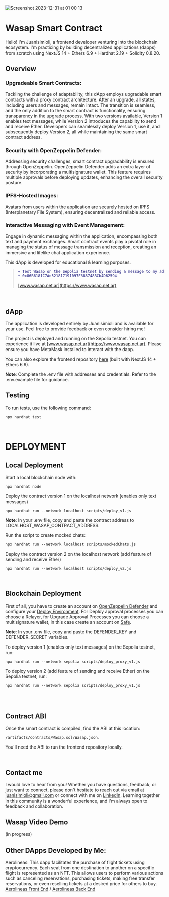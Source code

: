 ![Screenshot 2023-12-31 at 01 00 13](https://github.com/juanisimioli/wasap_fe/assets/48897558/ae8a7b9c-51ad-4460-ad25-b2212b0f4ebe)

# Wasap Smart Contract

Hello! I'm Juanisimioli, a frontend developer venturing into the blockchain ecosystem. I'm practicing by building decentralized applications (dapps) from scratch using NextJS 14 + Ethers 6.9 + Hardhat 2.19 + Solidity 0.8.20.

## Overview

### Upgradeable Smart Contracts:

Tackling the challenge of adaptability, this dApp employs upgradable smart contracts with a proxy contract architecture. After an upgrade, all states, including users and messages, remain intact. The transition is seamless, and the only addition to the smart contract is functionality, ensuring transparency in the upgrade process. With two versions available, Version 1 enables text messages, while Version 2 introduces the capability to send and receive Ether. Developers can seamlessly deploy Version 1, use it, and subsequently deploy Version 2, all while maintaining the same smart contract address.

### Security with OpenZeppelin Defender:

Addressing security challenges, smart contract upgradability is ensured through OpenZeppelin. OpenZeppelin Defender adds an extra layer of security by incorporating a multisignature wallet. This feature requires multiple approvals before deploying updates, enhancing the overall security posture.

### IPFS-Hosted Images:

Avatars from users within the application are securely hosted on IPFS (Interplanetary File System), ensuring decentralized and reliable access.

### Interactive Messaging with Event Management:

Engage in dynamic messaging within the application, encompassing both text and payment exchanges.
Smart contract events play a pivotal role in managing the status of message transmission and reception, creating an immersive and lifelike chat application experience.

This dApp is developed for educational & learning purposes.

> ```diff
> + Test Wasap on the Sepolia testnet by sending a message to my address:
> + 0x86B6181C7Ad521817191097F383748BCb4D62594
> ```
>
> [www.wasap.net.ar](https://www.wasap.net.ar)

<br/>

## dApp

The application is developed entirely by Juanisimioli and is available for your use. Feel free to provide feedback or even consider hiring me!

The project is deployed and running on the Sepolia testnet. You can experience it live at [www.wasap.net.ar](https://www.wasap.net.ar). Please ensure you have MetaMask installed to interact with the dapp.

You can also explore the frontend repository [here](https://github.com/juanisimioli/wasap_fe) (built with NextJS 14 + Ethers 6.9).

**Note**: Complete the .env file with addresses and credentials. Refer to the .env.example file for guidance.

## Testing

To run tests, use the following command:

```shell
npx hardhat test
```

<br/>

# DEPLOYMENT

## Local Deployment

Start a local blockchain node with:

```shell
npx hardhat node
```

Deploy the contract version 1 on the localhost network (enables only text messages)

```shell
npx hardhat run --network localhost scripts/deploy_v1.js
```

**Note**: In your .env file, copy and paste the contract address to LOCALHOST_WASAP_CONTRACT_ADDRESS.

Run the script to create mocked chats:

```shell
npx hardhat run --network localhost scripts/mockedChats.js
```

Deploy the contract version 2 on the localhost network (add feature of sending and receive Ether)

```shell
npx hardhat run --network localhost scripts/deploy_v2.js
```

<br/>

## Blockchain Deployment

First of all, you have to create an account on [OpenZeppelin Defender](https://www.openzeppelin.com/defender) and configure your [Deploy Environment](https://docs.openzeppelin.com/defender/v2/module/deploy).
For Deploy approval processes you can choose a Relayer, for Upgrade Approval Processes you can choose a multisignature wallet, in this case create an account on [Safe](https://safe.global/).

**Note**: In your .env file, copy and paste the DEFENDER_KEY and DEFENDER_SECRET variables.

To deploy version 1 (enables only text messages) on the Sepolia testnet, run:

```shell
npx hardhat run --network sepolia scripts/deploy_proxy_v1.js
```

To deploy version 2 (add feature of sending and receive Ether) on the Sepolia testnet, run:

```shell
npx hardhat run --network sepolia scripts/deploy_proxy_v1.js
```

<br/>

<br/>

## Contract ABI

Once the smart contract is compiled, find the ABI at this location:

```shell
/artifacts/contracts/Wasap.sol/Wasap.json.
```

You'll need the ABI to run the frontend repository locally.

<br/>

## Contact me

I would love to hear from you! Whether you have questions, feedback, or just want to connect, please don't hesitate to reach out via email at [juanisimioli@gmail.com](mailto:juanisimioli@gmail.com) or connect with me on [LinkedIn](https://www.linkedin.com/in/juanisimioli/). Learning together in this community is a wonderful experience, and I'm always open to feedback and collaboration.

## Wasap Video Demo

(in progress)

## Other DApps Developed by Me:

Aerolineas: This dapp facilitates the purchase of flight tickets using cryptocurrency. Each seat from one destination to another on a specific flight is represented as an NFT. This allows users to perform various actions such as canceling reservations, purchasing tickets, making free transfer reservations, or even reselling tickets at a desired price for others to buy.
[Aerolineas Front End](https://github.com/juanisimioli/aerolineas_fe) /
[Aerolineas Back End](https://github.com/juanisimioli/aerolineas_be)
